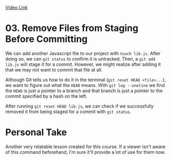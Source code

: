 [Video Link](https://egghead.io/lessons/git-remove-files-from-staging-before-committing)

# 03. Remove Files from Staging Before Committing

We can add another Javascript file to our project with `touch lib.js`. After doing so, we can `git status` to confirm it is untracked. Then, a `git add lib.js` will stage it for a commit. However, we might realize after adding it that we may not want to commit that file at all.

Although Git tells us how to do it in the terminal (`git reset HEAD <file>...`), we want to figure out what the `HEAD` means. With `git log --oneline` we find the `HEAD` is just a pointer to a branch and that branch is just a pointer to the commit specified by a hash on the left.

After running `git reset HEAD lib.js`, we can check if we successfully removed it from being staged for a commit with `git status`.

# Personal Take

Another very relatable lesson created for this course. If a viewer isn't aware of this command beforehand, I'm sure it'll provide a lot of use for them now.

